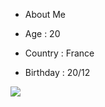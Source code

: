 - About Me

- Age : 20
- Country : France 
- Birthday : 20/12



![](https://komarev.com/ghpvc/?username=Reborn-JS&color=blueviolet)
